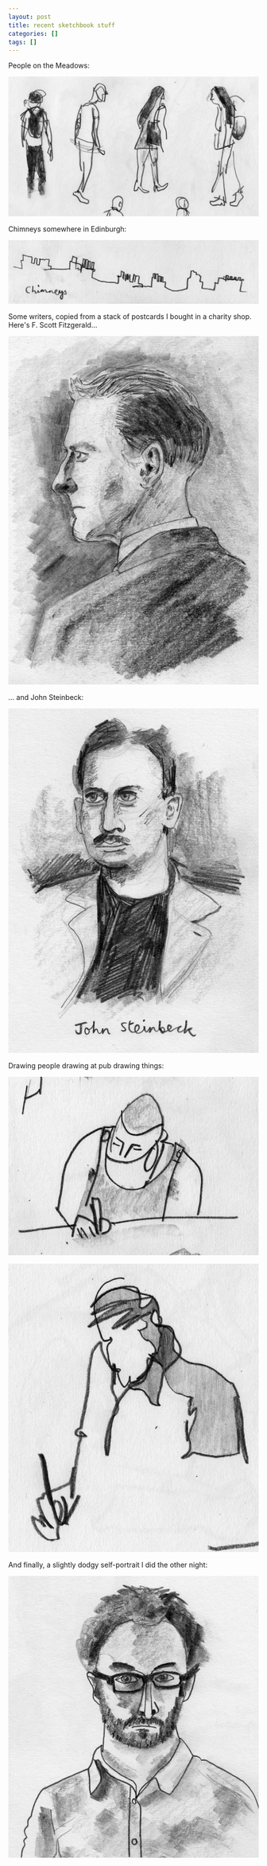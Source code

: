 ```yaml
---
layout: post
title: recent sketchbook stuff
categories: []
tags: []
---
```


People on the Meadows:

[![alt](/assets/img/blog/2018/recent-sketches-3.jpg)](/assets/img/blog/2018/recent-sketches-3.jpg)

Chimneys somewhere in Edinburgh:

[![alt](/assets/img/blog/2018/recent-sketches-1.jpg)](/assets/img/blog/2018/recent-sketches-1.jpg)

Some writers, copied from a stack of postcards I bought in a charity shop. Here's F. Scott Fitzgerald...

[![alt](/assets/img/blog/2018/recent-sketches-5.jpg)](/assets/img/blog/2018/recent-sketches-5.jpg)

... and John Steinbeck:

[![alt](/assets/img/blog/2018/recent-sketches-6.jpg)](/assets/img/blog/2018/recent-sketches-6.jpg)

Drawing people drawing at pub drawing things:

[![alt](/assets/img/blog/2018/recent-sketches-7.jpg)](/assets/img/blog/2018/recent-sketches-7.jpg)

[![alt](/assets/img/blog/2018/recent-sketches-2.jpg)](/assets/img/blog/2018/recent-sketches-2.jpg)

And finally, a slightly dodgy self-portrait I did the other night:

[![alt](/assets/img/blog/2018/recent-sketches-4.jpg)](/assets/img/blog/2018/recent-sketches-4.jpg)